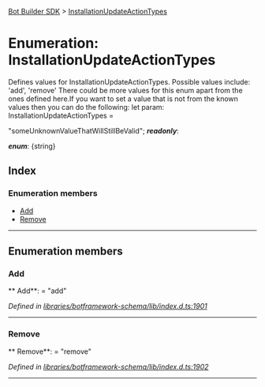 [Bot Builder SDK](../README.md) > [InstallationUpdateActionTypes](../enums/botbuilder.installationupdateactiontypes.md)



# Enumeration: InstallationUpdateActionTypes


Defines values for InstallationUpdateActionTypes. Possible values include: 'add', 'remove' There could be more values for this enum apart from the ones defined here.If you want to set a value that is not from the known values then you can do the following: let param: InstallationUpdateActionTypes =

<installationupdateactiontypes>"someUnknownValueThatWillStillBeValid";</installationupdateactiontypes>
*__readonly__*: 

*__enum__*: {string}


## Index

### Enumeration members

* [Add](botbuilder.installationupdateactiontypes.md#add)
* [Remove](botbuilder.installationupdateactiontypes.md#remove)



---
## Enumeration members
<a id="add"></a>

###  Add

** Add**:    = "add"

*Defined in [libraries/botframework-schema/lib/index.d.ts:1901](https://github.com/Microsoft/botbuilder-js/blob/c748a95/libraries/botframework-schema/lib/index.d.ts#L1901)*





___

<a id="remove"></a>

###  Remove

** Remove**:    = "remove"

*Defined in [libraries/botframework-schema/lib/index.d.ts:1902](https://github.com/Microsoft/botbuilder-js/blob/c748a95/libraries/botframework-schema/lib/index.d.ts#L1902)*





___



